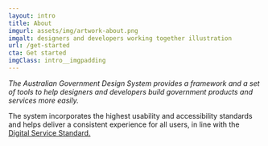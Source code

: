 ```yaml
---
layout: intro
title: About
imgurl: assets/img/artwork-about.png
imgalt: designers and developers working together illustration
url: /get-started
cta: Get started
imgClass: intro__imgpadding
---
```


*The Australian Government Design System provides a framework and a set of tools to help designers and developers build government products and services more easily.*

The system incorporates the highest usability and accessibility standards and helps deliver a consistent experience for all users, in line with the [Digital Service Standard.](https://www.dta.gov.au/standard/)
